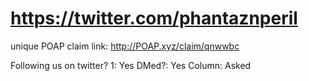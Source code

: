 # https://twitter.com/phantaznperil

unique POAP claim link: 
http://POAP.xyz/claim/qnwwbc

Following us on twitter? 1: Yes
DMed?: Yes
Column: Asked